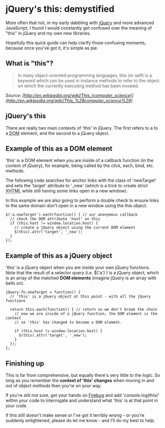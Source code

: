 # jQuery's this: demystified

More often that not, in my early dabbling with [jQuery](http://jquery.com) and more advanced JavaScript, I found I would constantly get confused over the meaning of "this" in jQuery and my own new libraries.

Hopefully this quick guide can help clarify those confusing moments, because once you've got it, it's simple as pie.


<!--more-->

## What is "this"?

> In many object-oriented programming languages, this (or self) is a keyword which can be used in instance methods to refer to the object on which the currently executing method has been invoked.

*Source: [http://en.wikipedia.org/wiki/This_(computer_science)](http://en.wikipedia.org/wiki/This_%28computer_science%29)*

## jQuery's this

There are really two main contexts of 'this' in jQuery.  The first refers to a to a <abbr title="Document Object Model">DOM</abbr> element, and the second to a jQuery object.

## Example of this as a DOM element

'this' is a DOM element when you are inside of a callback function (in the context of jQuery), for example, being called by the click, each, bind, etc. methods.

The following code searches for anchor links with the class of 'newTarget' and sets the 'target' attribute to '\_new' (which is a trick to create strict <abbr title="eXtendable Hyper Text Markup Language">XHTML</abbr> while still having some links open in a new window).

In this example we are also going to perform a double check to ensure links to the same domain don't open in a new window using the this object.

<pre><code>$('a.newTarget').each(function() { // our anonymous callback
  // check the DOM attribute 'host' on this
  if (this.host != window.location.host) {
    // create a jQuery object using the current DOM element
    $(this).attr('target', '_new');
  }
});</code></pre>

## Example of this as a jQuery object

'this' is a jQuery object when you are inside your own jQuery functions.  Note that the result of a selector query (i.e. $('a') ) is a jQuery object, which is an array of the matched **DOM elements** (imagine jQuery is an array with bells on).

<pre><code>jQuery.fn.newTarget = function() {
  // 'this' is a jQuery object at this point - with all the jQuery functions

  return this.each(function() { // return so we don't break the chain
    // now we are inside of a jQuery function, the DOM element is the context
    // so 'this' has changed to become a DOM element.

    if (this.host != window.location.host) {
      $(this).attr('target', '_new');
    }
  });
};</code></pre>

## Finishing up

This is far from comprehensive, but equally there's very little to the logic.  So long as you remember the <strong>context of 'this' changes</strong> when moving in and out of object methods then you're on your way.

If you're still not sure, get your hands on [Firebug](http://getfirebug.com) and add 'console.log(this)' within your code to interrogate and understand what 'this' is at that point in your code.

If this still doesn't make sense or I've got it terribly wrong - or you're suddenly enlightened, please do let me know - and I'll do my best to help.